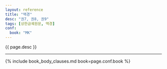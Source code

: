 ```yaml
---
layout: reference
title: "맥경"
desc: "권7, 권8, 권9"
tags: [상한금궤원문, 맥경]
conf:
  book: "MK"
---
```


{{ page.desc }}

***

{% include book_body_clauses.md book=page.conf.book %}
